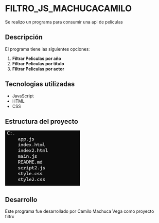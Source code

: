# FILTRO_JS_MACHUCACAMILO
Se realizo un programa para consumir una api de peliculas

## Descripción 
El programa tiene las siguientes opciones:

1. **Filtrar Peliculas por año**
2. **Filtrar Peliculas por titulo**
3. **Filtrar Peliculas por actor**

## Tecnologias utilizadas
- JavaScript
- HTML
- CSS
## Estructura del proyecto
![alt text](<Captura de pantalla 2024-09-30 125247.png>)
## Desarrollo
Este programa fue desarrollado por Camilo Machuca Vega como proyecto filtro